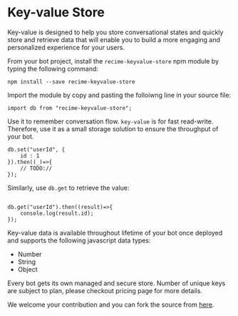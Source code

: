 # Key-value Store

Key-value is designed to help you store conversational states and quickly store and retrieve data that will enable you to build a more engaging and personalized experience for your users.

From your bot project, install the `recime-keyvalue-store` npm module by typing the following command:

```
npm install --save recime-keyvalue-store
```

Import the module by copy and pasting the folloiwng line in your source file:

```
import db from "recime-keyvalue-store";
```


Use it to remember conversation flow. `key-value` is for fast read-write. Therefore, use it as a small storage solution to ensure the throughput of your bot.

```
db.set("userId", {
    id : 1
}).then((_)=>{
    // TODO://
});

```

Similarly, use `db.get` to retrieve the value:

```

db.get("userId").then((result)=>{
    console.log(result.id);
});

```

Key-value data is available throughout lifetime of your bot once deployed and supports the following javascript data types:

* Number
* String
* Object



Every bot gets its own managed and secure store. Number of unique keys are subject to plan, please checkout pricing page for more details.


We welcome your contribution and you can fork the source from [here](https://github.com/Recime/recime-keyvalue-store).

